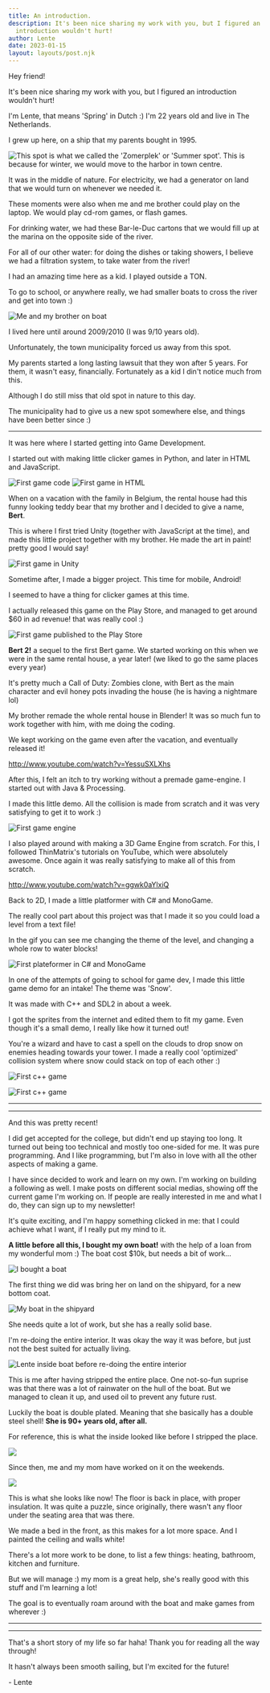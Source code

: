 ```yaml
---
title: An introduction.
description: It's been nice sharing my work with you, but I figured an
  introduction wouldn't hurt!
author: Lente
date: 2023-01-15
layout: layouts/post.njk
---
```

Hey friend!

It's been nice sharing my work with you, but I figured an introduction wouldn't hurt!

I'm Lente, that means 'Spring' in Dutch :) I'm 22 years old and live in The Netherlands.

I grew up here, on a ship that my parents bought in 1995. 

![](src/static/img/post-an-introduction-boat-1.jpeg "This spot is what we called the 'Zomerplek' or 'Summer spot'. This is because for winter, we would move to the harbor in town centre.")

It was in the middle of nature. For electricity, we had a generator on land that we would turn on whenever we needed it.

These moments were also when me and me brother could play on the laptop. We would play cd-rom games, or flash games.

For drinking water, we had these Bar-le-Duc cartons that we would fill up at the marina on the opposite side of the river.

For all of our other water: for doing the dishes or taking showers, I believe we had a filtration system, to take water from the river!

I had an amazing time here as a kid. I played outside a TON.

To go to school, or anywhere really, we had smaller boats to cross the river and get into town :)

![Me and my brother on boat](src/static/img/post-an-introduction-boat-2.jpeg)

I lived here until around 2009/2010 (I was 9/10 years old).

Unfortunately, the town municipality forced us away from this spot.

My parents started a long lasting lawsuit that they won after 5 years. 
For them, it wasn't easy, financially. Fortunately as a kid I din't notice much from this.

Although I do still miss that old spot in nature to this day.

The municipality had to give us a new spot somewhere else, and things have been better since :)

- - -

It was here where I started getting into Game Development.

I started out with making little clicker games in Python, and later in HTML and JavaScript.

![First game code](src/static/img/post-introduction-first-code.png)
![First game in HTML](src/static/img/post-introduction-first-html.png)

When on a vacation with the family in Belgium, the rental house had this funny looking teddy bear that my brother and I decided to give a name, **Bert**.

This is where I first tried Unity (together with JavaScript at the time), and made this little project together with my brother. He made the art in paint! pretty good I would say!

![First game in Unity](src/static/img/post-introduction-first-game-unity.gif)

Sometime after, I made a bigger project. This time for mobile, Android!

I seemed to have a thing for clicker games at this time.

I actually released this game on the Play Store, and managed to get around $60 in ad revenue! that was really cool :)

![First game published to the Play Store](src/static/img/post-introduction-first-game-android.png)

**Bert 2!** a sequel to the first Bert game. We started working on this when we were in the same rental house, a year later! (we liked to go the same places every year)

It's pretty much a Call of Duty: Zombies clone, with Bert as the main character and evil honey pots invading the house (he is having a nightmare lol)

My brother remade the whole rental house in Blender! It was so much fun to work together with him, with me doing the coding.  

We kept working on the game even after the vacation, and eventually released it!

http://www.youtube.com/watch?v=YessuSXLXhs

After this, I felt an itch to try working without a premade game-engine.
I started out with Java & Processing. 

I made this little demo. All the collision is made from scratch and it was very satisfying to get it to work :)

![First game engine](src/static/img/post-introduction-first-game-engine.gif)

I also played around with making a 3D Game Engine from scratch.
For this, I followed ThinMatrix's tutorials on YouTube, which were absolutely awesome.
Once again it was really satisfying to make all of this from scratch.

http://www.youtube.com/watch?v=ggwk0aYlxiQ

Back to 2D, I made a little platformer with C# and MonoGame. 

The really cool part about this project was that I made it so you could load a level from a text file!

In the gif you can see me changing the theme of the level, and changing a whole row to water blocks!

![First plateformer in C# and MonoGame](src/static/img/post-introduction-first-plateformer.gif)

In one of the attempts of going to school for game dev, I made this little game demo for an intake! The theme was 'Snow'.

It was made with C++ and SDL2 in about a week.

I got the sprites from the internet and edited them to fit my game. 
Even though it's a small demo, I really like how it turned out!

You're a wizard and have to cast a spell on the clouds to drop snow on enemies heading towards your tower.
I made a really cool 'optimized' collision system where snow could stack on top of each other :)

![First c++ game](src/static/img/post-introduction-first-cplusplus-1.gif)

![First c++ game](src/static/img/post-introduction-first-cplusplus-2.jpeg)

- - -

- - -

And this was pretty recent! 

I did get accepted for the college, but didn't end up staying too long. 
It turned out being too technical and mostly too one-sided for me. 
It was pure programming. And I like programming, but I'm also in love with all the other aspects of making a game.

I have since decided to work and learn on my own. I'm working on building a following as well. I make posts on different social medias, showing off the current game I'm working on. If people are really interested in me and what I do, they can sign up to my newsletter!

It's quite exciting, and I'm happy something clicked in me: that I could achieve what I want, if I really put my mind to it.

**A little before all this, I bought my own boat!** with the help of a loan from my wonderful mom :) The boat cost $10k, but needs a bit of work...

![I bought a boat](src/static/img/post-an-introduction-bought-boat.jpeg)

The first thing we did was bring her on land on the shipyard, for a new bottom coat.

![My boat in the shipyard](src/static/img/post-an-introduction-boat-in-shipyard.jpeg)

She needs quite a lot of work, but she has a really solid base.

I'm re-doing the entire interior. It was okay the way it was before, but just not the best suited for actually living.

![Lente inside boat before re-doing the entire interior](src/static/img/post-an-introduction-lente-inside-old-boat.jpg)

This is me after having stripped the entire place. One not-so-fun suprise was that there was a lot of rainwater on the hull of the boat. But we managed to clean it up, and used oil to prevent any future rust.

Luckily the boat is double plated. Meaning that she basically has a double steel shell! **She is 90+ years old, after all.**

For reference, this is what the inside looked like before I stripped the place.

![](src/static/img/post-an-introduction-old-boat-interior.jpg)

Since then, me and my mom have worked on it on the weekends.

![](src/static/img/post-an-introduction-old-boat-interior-2.jpg)

This is what she looks like now! The floor is back in place, with proper insulation. It was quite a puzzle, since originally, there wasn't any floor under the seating area that was there.

We made a bed in the front, as this makes for a lot more space.
And I painted the ceiling and walls white!

There's a lot more work to be done, to list a few things: heating, bathroom, kitchen and furniture.

But we will manage :) my mom is a great help, she's really good with this stuff and I'm learning a lot!


The goal is to eventually roam around with the boat and make games from wherever :)

- - -

- - -

That's a short story of my life so far haha! Thank you for reading all the way through!

It hasn't always been smooth sailing, but I'm excited for the future!

\- Lente